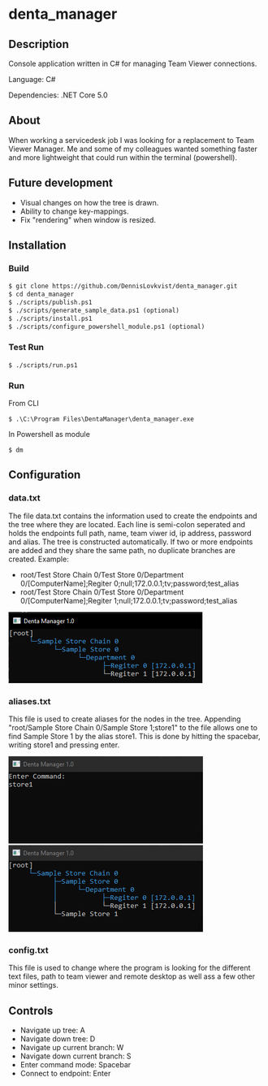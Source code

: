# denta_manager
## Description
Console application written in C# for managing Team Viewer connections.

Language: C#

Dependencies: .NET Core 5.0

## About
When working a servicedesk job I was looking for a replacement to Team Viewer Manager.
Me and some of my colleagues wanted something faster and more lightweight that could run within the terminal (powershell).


## Future development
* Visual changes on how the tree is drawn.
* Ability to change key-mappings.
* Fix "rendering" when window is resized.

## Installation
### Build
```
$ git clone https://github.com/DennisLovkvist/denta_manager.git
$ cd denta_manager
$ ./scripts/publish.ps1
$ ./scripts/generate_sample_data.ps1 (optional)
$ ./scripts/install.ps1
$ ./scripts/configure_powershell_module.ps1 (optional)
```
### Test Run
```
$ ./scripts/run.ps1
```
### Run
From CLI
```
$ .\C:\Program Files\DentaManager\denta_manager.exe
```
In Powershell as module
```
$ dm
```

## Configuration
### data.txt
The file data.txt contains the information used to create the endpoints and the tree where they are located. 
Each line is semi-colon seperated and holds the endpoints full path, name, team viwer id, ip address, password and alias. The tree is constructed automatically.
If two or more endpoints are added and they share the same path, no duplicate branches are created. 
Example:

* root/Test Store Chain 0/Test Store 0/Department 0/[ComputerName];Regiter 0;null;172.0.0.1;tv;password;test_alias
* root/Test Store Chain 0/Test Store 0/Department 0/[ComputerName];Regiter 1;null;172.0.0.1;tv;password;test_alias

![Alt text](screenshots/readme_img_0.png?raw=true "Screenshot")

### aliases.txt
This file is used to create aliases for the nodes in the tree. Appending "root/Sample Store Chain 0/Sample Store 1;store1" to the file allows one to find Sample Store 1 by the alias store1. This is done by hitting the spacebar, writing store1 and pressing enter.

![Alt text](screenshots/readme_img_1.png?raw=true "Screenshot")
![Alt text](screenshots/readme_img_2.png?raw=true "Screenshot")

### config.txt
This file is used to change where the program is looking for the different text files, path to team viewer and remote desktop as well ass a few other minor settings.

## Controls
* Navigate up tree: A
* Navigate down tree: D
* Navigate up current branch: W
* Navigate down current branch: S
* Enter command mode: Spacebar
* Connect to endpoint: Enter

